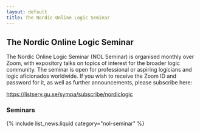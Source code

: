 ```yaml
---
layout: default
title: The Nordic Online Logic Seminar
---
```

## The Nordic Online Logic Seminar

The Nordic Online Logic Seminar (NOL Seminar) is organised monthly over Zoom,
with expository talks on topics of interest for the broader logic community. The
seminar is open for professional or aspiring logicians and logic aficionados
worldwide. If you wish to receive the Zoom ID and password for it, as well as
further announcements, please subscribe here:

<https://listserv.gu.se/sympa/subscribe/nordiclogic>

### Seminars

{% include list_news.liquid category="nol-seminar" %}
